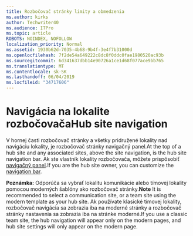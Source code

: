 ```yaml
---
title: Rozbočovač stránky limity a obmedzenia
ms.author: kirks
author: Techwriter40
ms.audience: ITPro
ms.topic: article
ROBOTS: NOINDEX, NOFOLLOW
localization_priority: Normal
ms.assetid: 1930b62d-7035-4b68-9b4f-3e4f7b31000d
ms.openlocfilehash: 7f2de54a649222c8dc8f0ddc0fae1980520ac93b
ms.sourcegitcommit: 6d341637dbb14e90726a1ce1d68f077ace9bb765
ms.translationtype: MT
ms.contentlocale: sk-SK
ms.lasthandoff: 06/04/2019
ms.locfileid: "34717606"
---
```

# <a name="hub-site-navigation"></a><span data-ttu-id="d6621-102">Navigácia na lokalite rozbočovača</span><span class="sxs-lookup"><span data-stu-id="d6621-102">Hub site navigation</span></span>

<span data-ttu-id="d6621-103">V hornej časti rozbočovač stránky a všetky pridružené lokality nad navigáciu lokality, je rozbočovač stránky navigačný panel.</span><span class="sxs-lookup"><span data-stu-id="d6621-103">At the top of a hub site and any associated sites, above the site navigation, is the hub site navigation bar.</span></span> <span data-ttu-id="d6621-104">Ak ste vlastník lokality rozbočovača, môžete prispôsobiť [navigačný panel](https://support.office.com/en-us/article/customize-the-navigation-on-your-sharepoint-site-3cd61ae7-a9ed-4e1e-bf6d-4655f0bf25ca#hubnav).</span><span class="sxs-lookup"><span data-stu-id="d6621-104">If you are the hub site owner, you can customize the [navigation bar](https://support.office.com/en-us/article/customize-the-navigation-on-your-sharepoint-site-3cd61ae7-a9ed-4e1e-bf6d-4655f0bf25ca#hubnav).</span></span> 

<span data-ttu-id="d6621-105">**Poznámka:** Odporúča sa vybrať lokalitu komunikácie alebo tímovej lokality pomocou moderných šablóny ako rozbočovač stránky.</span><span class="sxs-lookup"><span data-stu-id="d6621-105">**Note** It is recommended to select a communication site, or a team site using the modern template as your hub site.</span></span> <span data-ttu-id="d6621-106">Ak používate klasické tímovej lokality, rozbočovač navigácia sa zobrazia iba na moderné stránky a rozbočovač stránky nastavenia sa zobrazia iba na stránke moderné.</span><span class="sxs-lookup"><span data-stu-id="d6621-106">If you use a classic team site, the hub navigation will appear only on the modern pages, and hub site settings will only appear on the modern page.</span></span> 


